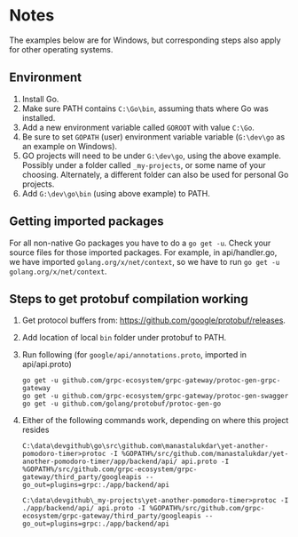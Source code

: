 # Notes

The examples below are for Windows, but corresponding steps also apply for other operating systems.

## Environment

1. Install Go.
2. Make sure PATH contains `C:\Go\bin`, assuming thats where Go was installed.
3. Add a new environment variable called `GOROOT` with value `C:\Go`.
4. Be sure to set `GOPATH` (user) environment variable variable (`G:\dev\go` as an example on Windows).
5. GO projects will need to be under `G:\dev\go`, using the above example. Possibly under a folder called `_my-projects`, or some name of your choosing. Alternately, a different folder can also be used for personal Go projects.
6. Add `G:\dev\go\bin` (using above example) to PATH.

## Getting imported packages

For all non-native Go packages you have to do a `go get -u`. Check your source files for those imported packages. For example, in api/handler.go, we have imported `golang.org/x/net/context`, so we have to run `go get -u golang.org/x/net/context`.

## Steps to get protobuf compilation working

1. Get protocol buffers from: https://github.com/google/protobuf/releases.
2. Add location of local `bin` folder under protobuf to PATH.
3. Run following (for `google/api/annotations.proto`, imported in api/api.proto)

    ```plaintext
    go get -u github.com/grpc-ecosystem/grpc-gateway/protoc-gen-grpc-gateway
    go get -u github.com/grpc-ecosystem/grpc-gateway/protoc-gen-swagger
    go get -u github.com/golang/protobuf/protoc-gen-go
    ```

4. Either of the following commands work, depending on where this project resides

    ```plaintext
    C:\data\devgithub\go\src\github.com\manastalukdar\yet-another-pomodoro-timer>protoc -I %GOPATH%/src/github.com/manastalukdar/yet-another-pomodoro-timer/app/backend/api/ api.proto -I %GOPATH%/src/github.com/grpc-ecosystem/grpc-gateway/third_party/googleapis --go_out=plugins=grpc:./app/backend/api 
    ```

    ```plaintext
    C:\data\devgithub\_my-projects\yet-another-pomodoro-timer>protoc -I ./app/backend/api/ api.proto -I %GOPATH%/src/github.com/grpc-ecosystem/grpc-gateway/third_party/googleapis --go_out=plugins=grpc:./app/backend/api
    ```
